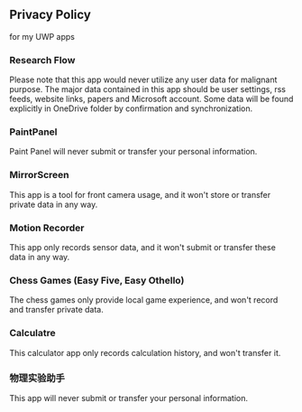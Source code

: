 ## Privacy Policy

for my UWP apps

### Research Flow

Please note that this app would never utilize any user data for malignant purpose. The major data contained in this app should be user settings, rss feeds, website links, papers and Microsoft account. Some data will be found explicitly in OneDrive folder by confirmation and synchronization.

### PaintPanel

Paint Panel will never submit or transfer your personal information.

### MirrorScreen

This app is a tool for front camera usage, and it won't store or transfer private data in any way.

### Motion Recorder

This app only records sensor data, and it won't submit or transfer these data in any way.

### Chess Games (Easy Five, Easy Othello)

The chess games only provide local game experience, and won't record and transfer private data.

### Calculatre

This calculator app only records calculation history, and won't transfer it.

### 物理实验助手

This app will never submit or transfer your personal information.
